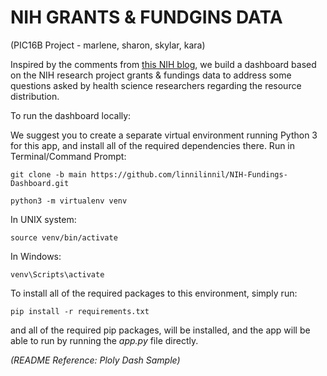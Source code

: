 # NIH GRANTS & FUNDGINS DATA
(PIC16B Project - marlene, sharon, skylar, kara)

Inspired by the comments from [this NIH blog](https://nexus.od.nih.gov/all/2022/01/18/inequalities-in-the-distribution-of-national-institutes-of-health-research-project-grant-funding/), we build a dashboard based on the NIH research project grants & fundings data to address some questions asked by health science researchers regarding the resource distribution.   

To run the dashboard locally:

We suggest you to create a separate virtual environment running Python 3 for this app, and install all of the required dependencies there. Run in Terminal/Command Prompt:

`git clone -b main https://github.com/linnilinnil/NIH-Fundings-Dashboard.git`

`python3 -m virtualenv venv`

In UNIX system:

`source venv/bin/activate`

In Windows:

`venv\Scripts\activate`

To install all of the required packages to this environment, simply run:

`pip install -r requirements.txt`

and all of the required pip packages, will be installed, and the app will be able to run by running the *app.py* file directly.  

*(README Reference: Ploly Dash Sample)*
